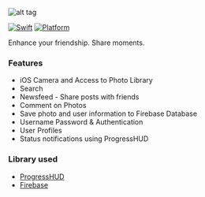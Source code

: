 ![alt tag](https://user-images.githubusercontent.com/10540496/36934649-0e32a5f2-1f28-11e8-87da-7ea28c531f7c.png)

[![Swift](https://img.shields.io/badge/Swift-4.0-orange.svg)]() [![Platform](https://img.shields.io/badge/platform-iOS-lightgrey.svg)]()

Enhance your friendship. Share moments.

### Features
<ul><li>iOS Camera and Access to Photo Library</li>
<li>Search</li>
<li>Newsfeed - Share posts with friends</li>
<li>Comment on Photos</li>
<li>Save photo and user information to Firebase Database</li>
<li>Username Password & Authentication</li>
<li>User Profiles</li>
<li>Status notifications using ProgressHUD</li>
</ul>

### Library used
<ul>
<li><a href = "https://github.com/relatedcode/ProgressHUD">ProgressHUD</a></li>
<li><a href = "https://firebase.google.com">Firebase</a></li>
</ul>
